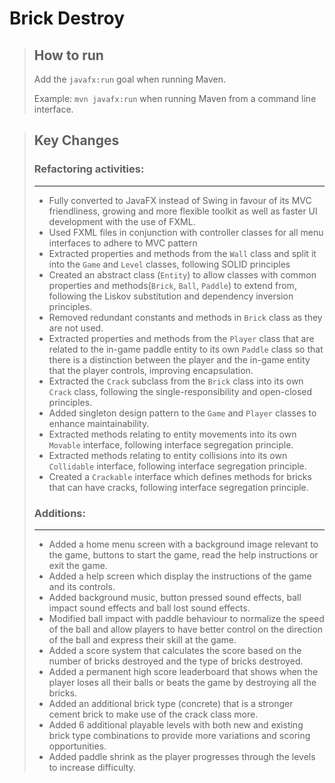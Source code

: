 # **Brick Destroy**

>## How to run
> Add the `javafx:run` goal when running Maven.
> 
> Example: `mvn javafx:run` when running Maven from a command line interface.


>## Key Changes
>
>### Refactoring activities:
>
>---
>
>- Fully converted to JavaFX instead of Swing in favour of its MVC friendliness, growing and more flexible toolkit as well as faster UI development with the use of FXML.
>- Used FXML files in conjunction with controller classes for all menu interfaces to adhere to MVC pattern 
>- Extracted properties and methods from the `Wall` class and split it into the `Game` and `Level` classes, following SOLID principles
>- Created an abstract class (`Entity`) to allow classes with common properties and methods(`Brick`, `Ball`, `Paddle`) to extend from, following the Liskov substitution and dependency inversion principles.
>- Removed redundant constants and methods in `Brick` class as they are not used.
>- Extracted properties and methods from the `Player` class that are related to the in-game paddle entity to its own `Paddle` class so that there is a distinction between the player and the in-game entity that the player controls, improving encapsulation.
>- Extracted the `Crack` subclass from the `Brick` class into its own `Crack` class, following the single-responsibility and open-closed principles.
>- Added singleton design pattern to the `Game` and `Player` classes to enhance maintainability.
>- Extracted methods relating to entity movements into its own `Movable` interface, following interface segregation principle.
>- Extracted methods relating to entity collisions into its own `Collidable` interface, following interface segregation principle.
>- Created a `Crackable` interface which defines methods for bricks that can have cracks, following interface segregation principle.
>
>### Additions:
>
>---
>
>- Added a home menu screen with a background image relevant to the game, buttons to start the game, read the help instructions or exit the game.
>- Added a help screen which display the instructions of the game and its controls.
>- Added background music, button pressed sound effects, ball impact sound effects and ball lost sound effects.
>- Modified ball impact with paddle behaviour to normalize the speed of the ball and allow players to have better control on the direction of the ball and express their skill at the game.
>- Added a score system that calculates the score based on the number of bricks destroyed and the type of bricks destroyed.
>- Added a permanent high score leaderboard that shows when the player loses all their balls or beats the game by destroying all the bricks.
>- Added an additional brick type (concrete) that is a stronger cement brick to make use of the crack class more.
>- Added 6 additional playable levels with both new and existing brick type combinations to provide more variations and scoring opportunities.
>- Added paddle shrink as the player progresses through the levels to increase difficulty.
